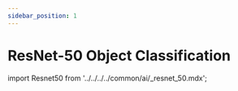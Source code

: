 ```yaml
---
sidebar_position: 1
---
```


# ResNet-50 Object Classification

import Resnet50 from '../../../../common/ai/\_resnet_50.mdx';

<Resnet50 />
